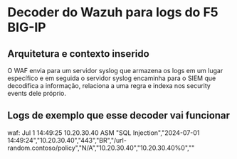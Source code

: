 <h1>Decoder do Wazuh para logs do F5 BIG-IP</h1>
<h2>Arquitetura e contexto inserido</h2>
<text>O WAF envia para um servidor syslog que armazena os logs em um lugar específico e em seguida o servidor syslog encaminha para o SIEM que decodifica a informação, relaciona a uma regra e indexa nos security events dele próprio.</text>
<h2>Logs de exemplo que esse decoder vai funcionar</h2>
<text>waf: Jul  1 14:49:25 10.20.30.40 ASM "SQL Injection","2024-07-01 14:49:24","10.20.30.40","443","BR","/url-random.contoso/policy","N/A","10.20.30.40","10.20.30.40%0",""</text>
